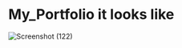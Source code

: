 # My_Portfolio it looks like 
 
![Screenshot (122)](https://user-images.githubusercontent.com/99666763/171473361-af9f7b88-a694-48fc-94b6-0848bbcb5eec.png)
